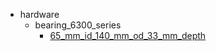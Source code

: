 * hardware
  * bearing_6300_series
    * [65_mm_id_140_mm_od_33_mm_depth](hardware/bearing_6300_series/65_mm_id_140_mm_od_33_mm_depth)
